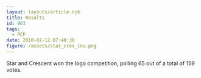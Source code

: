 ```yaml
---
layout: layouts/article.njk
title: Results
id: 963
tags:
  - PCF
date: 2010-02-12 07:40:38
figure: /assets/star_cres_inv.png
---
```


Star and Crescent won the logo competition, polling 65 out of a total of 159 votes.
